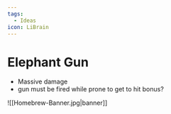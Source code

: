 ```yaml
---
tags:
  - Ideas
icon: LiBrain
---
```


# Elephant Gun

- Massive damage
- gun must be fired while prone to get to hit bonus?


![[Homebrew-Banner.jpg|banner]]
